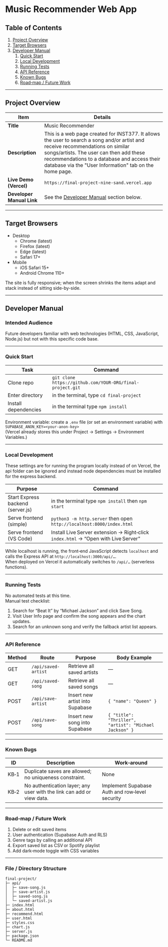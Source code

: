 # Music Recommender Web App

## Table of Contents
1. [Project Overview](#project-overview)  
2. [Target Browsers](#target-browsers)  
3. [Developer Manual](#developer-manual)  
   1. [Quick Start](#quick-start)  
   2. [Local Development](#local-development)  
   3. [Running Tests](#running-tests)  
   4. [API Reference](#api-reference)  
   5. [Known Bugs](#known-bugs)  
   6. [Road‑map / Future Work](#road-map--future-work)

---

## Project Overview
| Item | Details |
|------|---------|
| **Title** | Music Recommender |
| **Description** |This is a web page created for INST377. It allows the user to search a song and/or artist and receive recommendations on similar songs/artists. The user can then add these recommendations to a database and access their database via the "User Information" tab on the home page.|
| **Live Demo (Vercel)** | `https://final-project-nine-sand.vercel.app` |
| **Developer Manual Link** | See the [Developer Manual](#developer-manual) section below. |

---

## Target Browsers
- Desktop  
  - Chrome (latest)  
  - Firefox (latest)  
  - Edge (latest)  
  - Safari 17+  
- Mobile  
  - iOS Safari 15+  
  - Android Chrome 110+

The site is fully responsive; when the screen shrinks the items adapt and stack instead of sitting side-by-side.

---

## Developer Manual

### Intended Audience  
Future developers familiar with web technologies (HTML, CSS, JavaScript, Node.js) but not with this specific code base.

---

### Quick Start

| Task | Command |
|------|---------|
| Clone repo | `git clone https://github.com/YOUR‑ORG/final-project.git` |
| Enter directory  | in the terminal, type `cd final-project` |
| Install dependencies | in the terminal type `npm install` |

Environment variable: create a `.env` file (or set an environment variable) with  
`SUPABASE_ANON_KEY=<your‑anon‑key>`  
(Vercel already stores this under Project → Settings → Environment Variables.)

---

### Local Development
These settings are for running the program locally instead of on Vercel, the api folder can be ignored and instead node dependencies must be installed for the express backend.

| Purpose | Command |
|---------|---------|
| Start Express backend (server.js) | in the terminal type `npm install` then `npm start` |
| Serve frontend (simple) | `python3 -m http.server` then open `http://localhost:8000/index.html` |
| Serve frontend (VS Code) | Install Live Server extension → Right‑click `index.html` → “Open with Live Server” |

While localhost is running, the front‑end JavaScript detects `localhost` and calls the Express API at `http://localhost:3000/api/…`.  
When deployed on Vercel it automatically switches to `/api/…` (serverless functions).

---

### Running Tests
No automated tests at this time.  
Manual test checklist:

1. Search for “Beat It” by “Michael Jackson” and click Save Song.  
2. Visit User Info page and confirm the song appears and the chart updates.  
3. Search for an unknown song and verify the fallback artist list appears.

---

### API Reference

| Method | Route | Purpose | Body Example |
|--------|-------|---------|--------------|
| GET | `/api/saved-artist` | Retrieve all saved artists | — |
| GET | `/api/saved-song` | Retrieve all saved songs | — |
| POST | `/api/save-artist` | Insert new artist into Supabase | `{ "name": "Queen" }` |
| POST | `/api/save-song` | Insert new song into Supabase | `{ "title": "Thriller", "artist": "Michael Jackson" }` |

---

### Known Bugs
| ID | Description | Work‑around |
|----|-------------|-------------|
| KB‑1 | Duplicate saves are allowed; no uniqueness constraint. | None |
| KB‑2 | No authentication layer; any user with the link can add or view data. | Implement Supabase Auth and row‑level security |

---

### Road‑map / Future Work
1. Delete or edit saved items  
2. User authentication (Supabase Auth and RLS)  
3. Genre tags by calling an additional API  
4. Export saved list as CSV or Spotify playlist  
5. Add dark‑mode toggle with CSS variables

---

### File / Directory Structure

```text
final-project/
├─ api/
│  ├─ save-song.js
│  ├─ save-artist.js
│  ├─ saved-song.js
│  └─ saved-artist.js
├─ index.html
├─ about.html
├─ recommend.html
├─ user.html
├─ styles.css
├─ chart.js
├─ server.js
├─ package.json
└─ README.md
